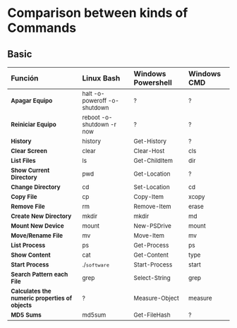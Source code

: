 # Comparison between kinds of Commands
## Basic

| Función | Linux Bash | Windows Powershell | Windows CMD |
| :------ | :--------- | :----------------- | :---------- |
| <font size="2">**Apagar Equipo**</font> | <font size="2">halt -o- poweroff -o- shutdown</font> | <font size="2">?</font> | <font size="2">?</font> |
| <font size="2">**Reiniciar Equipo**</font> | <font size="2">reboot -o- shutdown -r now</font> | <font size="2">?</font> | <font size="2">?</font> |
| <font size="2">**History**</font> | <font size="2">history</font> | <font size="2">Get-History</font> | <font size="2">?</font> |
| <font size="2">**Clear Screen**</font> | <font size="2">clear</font> | <font size="2">Clear-Host</font> | <font size="2">cls</font> |
| <font size="2">**List Files**</font> | <font size="2">ls</font> | <font size="2">Get-ChildItem</font> | <font size="2">dir</font> |
| <font size="2">**Show Current Directory**</font> | <font size="2">pwd</font> | <font size="2">Get-Location</font> | <font size="2">?</font> |
| <font size="2">**Change Directory**</font> | <font size="2">cd</font> | <font size="2">Set-Location</font> | <font size="2">cd</font> |
| <font size="2">**Copy File**</font> | <font size="2">cp</font> | <font size="2">Copy-Item</font> | <font size="2">xcopy</font> |
| <font size="2">**Remove File**</font> | <font size="2">rm</font> | <font size="2">Remove-Item</font> | <font size="2">erase</font> |
| <font size="2">**Create New Directory**</font> | <font size="2">mkdir</font> | <font size="2">mkdir</font> | <font size="2">md</font> |
| <font size="2">**Mount New Device**</font> | <font size="2">mount</font> | <font size="2">New-PSDrive</font> | <font size="2">mount</font> |
| <font size="2">**Move/Rename File**</font> | <font size="2">mv</font> | <font size="2">Move-Item</font> | <font size="2">mv</font> |
| <font size="2">**List Process**</font> | <font size="2">ps</font> | <font size="2">Get-Process</font> | <font size="2">ps</font> |
| <font size="2">**Show Content**</font> | <font size="2">cat</font> | <font size="2">Get-Content</font> | <font size="2">type</font> |
| <font size="2">**Start Process**</font> | <font size="2">./`software`</font> | <font size="2">Start-Process</font> | <font size="2">start</font> |
| <font size="2">**Search Pattern each File**</font> | <font size="2">grep</font> | <font size="2">Select-String</font> | <font size="2">grep</font> |
| <font size="2">**Calculates the numeric properties of objects**</font> | <font size="2">?</font> | <font size="2">Measure-Object</font> | <font size="2">measure</font> |
| <font size="2">**MD5 Sums**</font> | <font size="2">md5sum</font> | <font size="2">Get-FileHash</font> | <font size="2">?</font> |

 